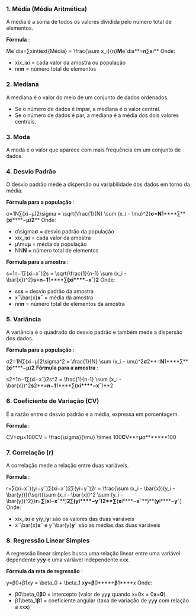 ### 1. **Média (Média Aritmética)**

A média é a soma de todos os valores dividida pelo número total de elementos.

 **Fórmula** :

Meˊdia=∑xin\text{Média} = \frac{\sum x_i}{n}**M**e**ˊ**dia**=**n**∑**x**i**
Onde:

* xix_i**x**i = cada valor da amostra ou população
* nn**n** = número total de elementos

### 2. **Mediana**

A mediana é o valor do meio de um conjunto de dados ordenados.

* Se o número de dados é ímpar, a mediana é o valor central.
* Se o número de dados é par, a mediana é a média dos dois valores centrais.

### 3. **Moda**

A moda é o valor que aparece com mais frequência em um conjunto de dados.

### 4. **Desvio Padrão**

O desvio padrão mede a dispersão ou variabilidade dos dados em torno da média.

 **Fórmula para a população** :

σ=1N∑(xi−μ)2\sigma = \sqrt{\frac{1}{N} \sum (x_i - \mu)^2}**σ**=**N**1****∑**(**x**i****−**μ**)**2****
Onde:

* σ\sigma**σ** = desvio padrão da população
* xix_i**x**i = cada valor da amostra
* μ\mu**μ** = média da população
* NN**N** = número total de elementos

 **Fórmula para a amostra** :

s=1n−1∑(xi−xˉ)2s = \sqrt{\frac{1}{n-1} \sum (x_i - \bar{x})^2}**s**=**n**−**1**1****∑**(**x**i****−**x**ˉ**)**2**
Onde:

* ss**s** = desvio padrão da amostra
* xˉ\bar{x}**x**ˉ = média da amostra
* nn**n** = número total de elementos da amostra

### 5. **Variância**

A variância é o quadrado do desvio padrão e também mede a dispersão dos dados.

 **Fórmula para a população** :

σ2=1N∑(xi−μ)2\sigma^2 = \frac{1}{N} \sum (x_i - \mu)^2**σ**2**=**N**1****∑**(**x**i****−**μ**)**2**
 **Fórmula para a amostra** :

s2=1n−1∑(xi−xˉ)2s^2 = \frac{1}{n-1} \sum (x_i - \bar{x})^2**s**2**=**n**−**1**1****∑**(**x**i****−**x**ˉ**)**2

### 6. **Coeficiente de Variação (CV)**

É a razão entre o desvio padrão e a média, expressa em porcentagem.

 **Fórmula** :

CV=σμ×100CV = \frac{\sigma}{\mu} \times 100**C**V**=**μ**σ****×**100

### 7. **Correlação (r)**

A correlação mede a relação entre duas variáveis.

 **Fórmula** :

r=∑(xi−xˉ)(yi−yˉ)∑(xi−xˉ)2∑(yi−yˉ)2r = \frac{\sum (x_i - \bar{x})(y_i - \bar{y})}{\sqrt{\sum (x_i - \bar{x})^2 \sum (y_i - \bar{y})^2}}**r**=**∑**(**x**i−**x**ˉ**)**2**∑**(**y**i****−**y**ˉ)**2****∑**(**x**i****−**x**ˉ**)**(**y**i****−**y**ˉ)
Onde:

* xix_i**x**i e yiy_i**y**i são os valores das duas variáveis
* xˉ\bar{x}**x**ˉ e yˉ\bar{y}**y**ˉ são as médias das duas variáveis

### 8. **Regressão Linear Simples**

A regressão linear simples busca uma relação linear entre uma variável dependente yy**y** e uma variável independente xx**x**.

 **Fórmula da reta de regressão** :

y=β0+β1xy = \beta_0 + \beta_1 x**y**=**β**0****+**β**1****x
Onde:

* β0\beta_0**β**0 = intercepto (valor de yy**y** quando x=0x = 0**x**=**0**)
* β1\beta_1**β**1 = coeficiente angular (taxa de variação de yy**y** com relação a xx**x**)
